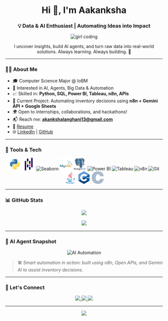 <h1 align="center">Hi 👋, I'm Aakanksha</h1>
<h3 align="center">💡 Data & AI Enthusiast | Automating Ideas into Impact</h3>

<p align="center">
  <img src="https://media.giphy.com/media/juua9i2c2fA0AIp2iq/giphy.gif" alt="girl coding" width="320">
</p> 

<p align="center">
  I uncover insights, build AI agents, and turn raw data into real-world solutions. Always learning. Always building. 🚀
</p>

---

### 👩‍💻 About Me

- 🎓 Computer Science Major @ IoBM  
- 🧠 Interested in AI, Agents, Big Data & Automation  
- 📈 Skilled in: **Python, SQL, Power BI, Tableau, n8n, APIs**  
- 🔧 Current Project: Automating inventory decisions using **n8n + Gemini API + Google Sheets**  
- 🌍 Open to internships, collaborations, and hackathons!  
- 📬 Reach me: **akankshalanghani13@gmail.com**  
- 📎 [Resume](https://docs.google.com/document/d/1aLpXKX0ka9G9PqYz0CQ0kudpXzJFmlIJHf9s_KZNjKc/edit?usp=sharing)  
- 🌐 [LinkedIn](https://pk.linkedin.com/in/aakankshapardeep) | [GitHub](https://github.com/AakankshaLanghani)

---

### 🔧 Tools & Tech

<p align="center">
  <img src="https://raw.githubusercontent.com/devicons/devicon/master/icons/python/python-original.svg" width="40" title="Python" />
  <img src="https://raw.githubusercontent.com/devicons/devicon/master/icons/pandas/pandas-original.svg" width="40" title="Pandas" />
  <img src="https://seaborn.pydata.org/_images/logo-mark-lightbg.svg" width="40" title="Seaborn" />
  <img src="https://raw.githubusercontent.com/devicons/devicon/master/icons/mysql/mysql-original-wordmark.svg" width="40" title="MySQL" />
  <img src="https://raw.githubusercontent.com/devicons/devicon/master/icons/postgresql/postgresql-original-wordmark.svg" width="40" title="PostgreSQL" />
  <img src="https://www.svgrepo.com/show/353405/power-bi.svg" width="40" title="Power BI" />
  <img src="https://www.vectorlogo.zone/logos/tableau/tableau-icon.svg" width="40" title="Tableau" />
  <img src="https://seeklogo.com/images/N/n8n-logo-6B739E84CE-seeklogo.com.png" width="40" title="n8n" />
  <img src="https://www.vectorlogo.zone/logos/git-scm/git-scm-icon.svg" width="40" title="Git" />
  <img src="https://raw.githubusercontent.com/devicons/devicon/master/icons/java/java-original.svg" width="40" title="Java" />
  <img src="https://raw.githubusercontent.com/devicons/devicon/master/icons/cplusplus/cplusplus-original.svg" width="40" title="C++" />
  <img src="https://raw.githubusercontent.com/devicons/devicon/master/icons/c/c-original.svg" width="40" title="C" />
</p>

---

### 📊 GitHub Stats

<p align="center">
  <img src="https://github-readme-stats.vercel.app/api/top-langs?username=aakankshalanghani&show_icons=true&locale=en&layout=compact" />
</p>

<p align="center">
  <img src="https://github-readme-streak-stats.herokuapp.com/?user=aakankshalanghani&theme=default" />
</p>

---

### 🧠 AI Agent Snapshot

<p align="center">
  <img src="https://media.giphy.com/media/v1.Y2lkPTc5MGI3NjExbm5uODd5amF3N3VrdzdzZWs0eHRqMGMyM2g1eWl5NW5mNGU4YjJjdCZlcD12MV9naWZzX3NlYXJjaCZjdD1n/3ov9jNziFTMfzSumAw/giphy.gif" alt="AI Automation" width="420">
</p>

> 🛠 *Smart automation in action: built using n8n, Open APIs, and Gemini AI to assist inventory decisions.*

---

### 🔗 Let's Connect

<p align="center">
  <a href="https://pk.linkedin.com/in/aakankshapardeep" target="_blank">
    <img src="https://img.shields.io/badge/LinkedIn-0077B5?logo=linkedin&style=for-the-badge" />
  </a>
  <a href="mailto:akankshalanghani13@gmail.com">
    <img src="https://img.shields.io/badge/Gmail-D14836?logo=gmail&style=for-the-badge" />
  </a>
  <a href="https://github.com/AakankshaLanghani" target="_blank">
    <img src="https://img.shields.io/badge/GitHub-100000?logo=github&style=for-the-badge" />
  </a>
</p>

---

<p align="center">
  <img src="https://capsule-render.vercel.app/api?type=waving&color=gradient&height=100&section=footer&text=Thanks%20for%20visiting%20💜&fontSize=20" />
</p>
